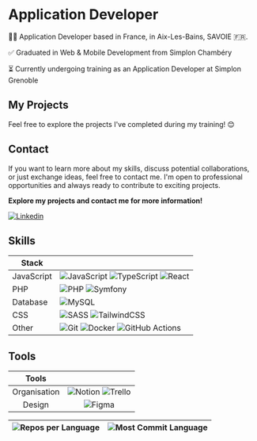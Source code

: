 # Application Developer

👨‍💻 Application Developer based in France, in Aix-Les-Bains, SAVOIE 🇫🇷.

✅ Graduated in Web & Mobile Development from Simplon Chambéry

⏳ Currently undergoing training as an Application Developer at Simplon Grenoble

## My Projects

Feel free to explore the projects I've completed during my training! 😊

## Contact

If you want to learn more about my skills, discuss potential collaborations, or just exchange ideas, feel free to contact me. I'm open to professional opportunities and always ready to contribute to exciting projects.


**Explore my projects and contact me for more information!**

[![Linkedin](https://img.shields.io/badge/LinkedIn-Christopher_Moron-blue?style=flat-square&logo=linkedin&labelColor=blue)](https://www.linkedin.com/in/christophermoron/)

## Skills

| Stack             |                                                                |
| ----------------- | ------------------------------------------------------------------ |
| JavaScript | ![JavaScript](https://img.shields.io/badge/JavaScript-323330?style=for-the-badge&amp;logo=javascript&amp;logoColor=F7DF1E) ![TypeScript](https://img.shields.io/badge/typescript-%23007ACC.svg?style=for-the-badge&amp;logo=typescript&amp;logoColor=white) ![React](https://img.shields.io/badge/React-20232A?style=for-the-badge&logo=react&logoColor=61DAFB) |
| PHP | ![PHP](https://img.shields.io/badge/PHP-777BB4?style=for-the-badge&logo=php&logoColor=white) ![Symfony](https://img.shields.io/badge/Symfony-%23000000.svg?style=for-the-badge&logo=symfony&logoColor=white) |
| Database | ![MySQL](https://img.shields.io/badge/MySQL-00000F?style=for-the-badge&logo=mysql&logoColor=white) |
| CSS | ![SASS](https://img.shields.io/badge/Sass-CC6699?style=for-the-badge&logo=sass&logoColor=white) ![TailwindCSS](https://img.shields.io/badge/Tailwind_CSS-38B2AC?style=for-the-badge&logo=tailwind-css&logoColor=white) |
| Other | ![Git](https://img.shields.io/badge/git-%23F05033.svg?style=for-the-badge&amp;logo=git&amp;logoColor=white) ![Docker](https://img.shields.io/badge/docker-%230db7ed.svg?style=for-the-badge&amp;logo=docker&amp;logoColor=white) ![GitHub Actions](https://img.shields.io/badge/GitHub_Actions-2088FF.svg?style=for-the-badge&amp;logo=github-actions&amp;logoColor=white) |






## Tools
| Tools |  |
|:---------:|:----------:|
|Organisation| ![Notion](https://img.shields.io/badge/Notion-000000.svg?style=for-the-badge&amp;logo=notion&amp;logoColor=white) ![Trello](https://img.shields.io/badge/Trello-0052CC.svg?style=for-the-badge&amp;logo=Trello&amp;logoColor=white)|
|Design| ![Figma](https://img.shields.io/badge/Figma-%23F24E1E.svg?style=for-the-badge&amp;logo=Figma&amp;logoColor=white) |



| ![Repos per Language](http://github-profile-summary-cards.vercel.app/api/cards/repos-per-language?username=TryZorce&theme=github) | ![Most Commit Language](http://github-profile-summary-cards.vercel.app/api/cards/most-commit-language?username=TryZorce&theme=github) |
| --- | --- |
